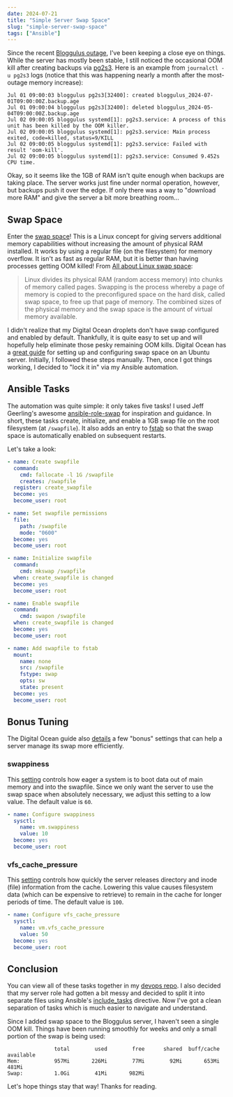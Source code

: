 ```yaml
---
date: 2024-07-21
title: "Simple Server Swap Space"
slug: "simple-server-swap-space"
tags: ["Ansible"]
---
```


Since the recent [Bloggulus outage](/posts/bloggulus-outage-postmortem/), I've been keeping a close eye on things.
While the server has mostly been stable, I still noticed the occasional OOM kill after creating backups via [pg2s3](https://github.com/theandrew168/pg2s3).
Here is an example from `journalctl -u pg2s3` logs (notice that this was happening nearly a month after the most-outage memory increase):

```
Jul 01 09:00:03 bloggulus pg2s3[32400]: created bloggulus_2024-07-01T09:00:00Z.backup.age
Jul 01 09:00:04 bloggulus pg2s3[32400]: deleted bloggulus_2024-05-04T09:00:00Z.backup.age
Jul 02 09:00:05 bloggulus systemd[1]: pg2s3.service: A process of this unit has been killed by the OOM killer.
Jul 02 09:00:05 bloggulus systemd[1]: pg2s3.service: Main process exited, code=killed, status=9/KILL
Jul 02 09:00:05 bloggulus systemd[1]: pg2s3.service: Failed with result 'oom-kill'.
Jul 02 09:00:05 bloggulus systemd[1]: pg2s3.service: Consumed 9.452s CPU time.
```

Okay, so it seems like the 1GB of RAM isn't quite enough when backups are taking place.
The server works just fine under normal operation, however, but backups push it over the edge.
If only there was a way to "download more RAM" and give the server a bit more breathing room...

## Swap Space

Enter the [swap space](https://wiki.archlinux.org/title/Swap)!
This is a Linux concept for giving servers additional memory capabilities without increasing the amount of physical RAM installed.
It works by using a regular file (on the filesystem) for memory overflow.
It isn't as fast as regular RAM, but it is better than having processes getting OOM killed!
From [All about Linux swap space](https://www.linux.com/news/all-about-linux-swap-space/):

> Linux divides its physical RAM (random access memory) into chunks of memory called pages.
> Swapping is the process whereby a page of memory is copied to the preconfigured space on the hard disk, called swap space, to free up that page of memory.
> The combined sizes of the physical memory and the swap space is the amount of virtual memory available.

I didn't realize that my Digital Ocean droplets don't have swap configured and enabled by default.
Thankfully, it is quite easy to set up and will hopefully help eliminate those pesky remaining OOM kills.
Digital Ocean has a [great guide](https://www.digitalocean.com/community/tutorials/how-to-add-swap-space-on-ubuntu-22-04) for setting up and configuring swap space on an Ubuntu server.
Initially, I followed these steps manually.
Then, once I got things working, I decided to "lock it in" via my Ansible automation.

## Ansible Tasks

The automation was quite simple: it only takes five tasks!
I used Jeff Geerling's awesome [ansible-role-swap](https://github.com/geerlingguy/ansible-role-swap/tree/master) for inspiration and guidance.
In short, these tasks create, initialize, and enable a 1GB swap file on the root filesystem (at `/swapfile`).
It also adds an entry to [fstab](https://wiki.archlinux.org/title/Fstab) so that the swap space is automatically enabled on subsequent restarts.

Let's take a look:

```yml
- name: Create swapfile
  command:
    cmd: fallocate -l 1G /swapfile
    creates: /swapfile
  register: create_swapfile
  become: yes
  become_user: root

- name: Set swapfile permissions
  file:
    path: /swapfile
    mode: "0600"
  become: yes
  become_user: root

- name: Initialize swapfile
  command:
    cmd: mkswap /swapfile
  when: create_swapfile is changed
  become: yes
  become_user: root

- name: Enable swapfile
  command:
    cmd: swapon /swapfile
  when: create_swapfile is changed
  become: yes
  become_user: root

- name: Add swapfile to fstab
  mount:
    name: none
    src: /swapfile
    fstype: swap
    opts: sw
    state: present
  become: yes
  become_user: root
```

## Bonus Tuning

The Digital Ocean guide also [details](https://www.digitalocean.com/community/tutorials/how-to-add-swap-space-on-ubuntu-22-04#step-6-tuning-your-swap-settings) a few "bonus" settings that can help a server manage its swap more efficiently.

### swappiness

This [setting](https://docs.kernel.org/admin-guide/sysctl/vm.html#swappiness) controls how eager a system is to boot data out of main memory and into the swapfile.
Since we only want the server to use the swap space when absolutely necessary, we adjust this setting to a low value.
The default value is `60`.

```yml
- name: Configure swappiness
  sysctl:
    name: vm.swappiness
    value: 10
  become: yes
  become_user: root
```

### vfs_cache_pressure

This [setting](https://docs.kernel.org/admin-guide/sysctl/vm.html#vfs-cache-pressure) controls how quickly the server releases directory and inode (file) information from the cache.
Lowering this value causes filesystem data (which can be expensive to retrieve) to remain in the cache for longer periods of time.
The default value is `100`.

```yml
- name: Configure vfs_cache_pressure
  sysctl:
    name: vm.vfs_cache_pressure
    value: 50
  become: yes
  become_user: root
```

## Conclusion

You can view all of these tasks together in my [devops repo](https://github.com/theandrew168/devops/blob/main/roles/server/tasks/swap.yml).
I also decided that my server role had gotten a bit messy and decided to split it into separate files using Ansible's [include_tasks](https://docs.ansible.com/ansible/latest/collections/ansible/builtin/include_tasks_module.html) directive.
Now I've got a clean separation of tasks which is much easier to navigate and understand.

Since I added swap space to the Bloggulus server, I haven't seen a single OOM kill.
Things have been running smoothly for weeks and only a small portion of the swap is being used:

```
               total        used        free      shared  buff/cache   available
Mem:           957Mi       226Mi        77Mi        92Mi       653Mi       481Mi
Swap:          1.0Gi        41Mi       982Mi
```

Let's hope things stay that way! Thanks for reading.
